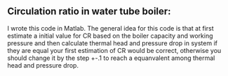 ## Circulation ratio in water tube boiler:
I wrote this code in Matlab. The general idea for this code is that at first estimate a initial value for CR based on the boiler capacity and working pressure and then calculate thermal head and pressure drop in system if they are equal your first estimation of CR would be correct, otherwise you should change it by the step +-.1 to reach a equanvalent among thermal head and pressure drop.

